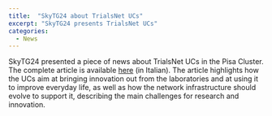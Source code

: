 ```yaml
---
title:  "SkyTG24 about TrialsNet UCs"
excerpt: "SkyTG24 presents TrialsNet UCs"
categories: 
  - News
---
```


SkyTG24 presented a piece of news about TrialsNet UCs in the Pisa Cluster. The complete article is available [here](https://tg24.sky.it/tecnologia/now/2023/06/29/viaggio-centro-ricerca-sviluppo-ericsson-genova) (in Italian).
The article highlights how the UCs aim at bringing innovation out from the laboratories and at using it to improve everyday life, as well as how the network infrastructure should evolve to support it, describing the main challenges for research and innovation.

